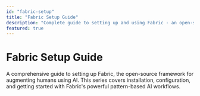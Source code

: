 ```yaml
---
id: "fabric-setup"
title: "Fabric Setup Guide"
description: "Complete guide to setting up and using Fabric - an open-source framework for augmenting humans using AI"
featured: true
---
```


# Fabric Setup Guide

A comprehensive guide to setting up Fabric, the open-source framework for augmenting humans using AI. This series covers installation, configuration, and getting started with Fabric's powerful pattern-based AI workflows.

